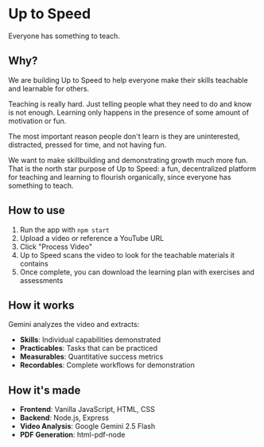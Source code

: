 # Up to Speed

Everyone has something to teach.

## Why?

We are building Up to Speed to help everyone make their skills teachable and learnable for others.

Teaching is really hard. Just telling people what they need to do and know is not enough. Learning only happens in the presence of some amount of motivation or fun.

The most important reason people don't learn is they are uninterested, distracted, pressed for time, and not having fun.

We want to make skillbuilding and demonstrating growth much more fun. That is the north star purpose of Up to Speed: a fun, decentralized platform for teaching and learning to flourish organically, since everyone has something to teach.

## How to use

1. Run the app with `npm start`
2. Upload a video or reference a YouTube URL
3. Click "Process Video"
4. Up to Speed scans the video to look for the teachable materials it contains
5. Once complete, you can download the learning plan with exercises and assessments

## How it works

Gemini analyzes the video and extracts:
   - **Skills**: Individual capabilities demonstrated
   - **Practicables**: Tasks that can be practiced
   - **Measurables**: Quantitative success metrics
   - **Recordables**: Complete workflows for demonstration

## How it's made

- **Frontend**: Vanilla JavaScript, HTML, CSS
- **Backend**: Node.js, Express
- **Video Analysis**: Google Gemini 2.5 Flash
- **PDF Generation**: html-pdf-node
